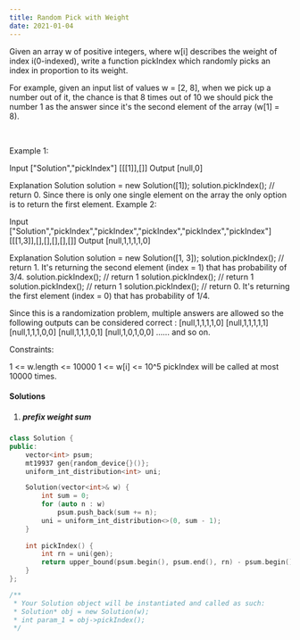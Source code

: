 ```yaml
---
title: Random Pick with Weight
date: 2021-01-04
---
```

Given an array w of positive integers, where w[i] describes the weight of index i(0-indexed), write a function pickIndex which randomly picks an index in proportion to its weight.

For example, given an input list of values w = [2, 8], when we pick up a number out of it, the chance is that 8 times out of 10 we should pick the number 1 as the answer since it's the second element of the array (w[1] = 8).

 

Example 1:

Input
["Solution","pickIndex"]
[[[1]],[]]
Output
[null,0]

Explanation
Solution solution = new Solution([1]);
solution.pickIndex(); // return 0. Since there is only one single element on the array the only option is to return the first element.
Example 2:

Input
["Solution","pickIndex","pickIndex","pickIndex","pickIndex","pickIndex"]
[[[1,3]],[],[],[],[],[]]
Output
[null,1,1,1,1,0]

Explanation
Solution solution = new Solution([1, 3]);
solution.pickIndex(); // return 1. It's returning the second element (index = 1) that has probability of 3/4.
solution.pickIndex(); // return 1
solution.pickIndex(); // return 1
solution.pickIndex(); // return 1
solution.pickIndex(); // return 0. It's returning the first element (index = 0) that has probability of 1/4.

Since this is a randomization problem, multiple answers are allowed so the following outputs can be considered correct :
[null,1,1,1,1,0]
[null,1,1,1,1,1]
[null,1,1,1,0,0]
[null,1,1,1,0,1]
[null,1,0,1,0,0]
......
and so on.
 

Constraints:

1 <= w.length <= 10000
1 <= w[i] <= 10^5
pickIndex will be called at most 10000 times.

#### Solutions

1. ##### prefix weight sum

```cpp
class Solution {
public:
    vector<int> psum;
    mt19937 gen{random_device{}()};
    uniform_int_distribution<int> uni;

    Solution(vector<int>& w) {
        int sum = 0;
        for (auto n : w)
            psum.push_back(sum += n);
        uni = uniform_int_distribution<>(0, sum - 1);
    }
    
    int pickIndex() {
        int rn = uni(gen);
        return upper_bound(psum.begin(), psum.end(), rn) - psum.begin();
    }
};

/**
 * Your Solution object will be instantiated and called as such:
 * Solution* obj = new Solution(w);
 * int param_1 = obj->pickIndex();
 */
```